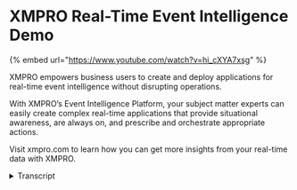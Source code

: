 # XMPRO Real-Time Event Intelligence Demo
{% embed url="https://www.youtube.com/watch?v=hi_cXYA7xsg" %}

XMPRO empowers business users to create and deploy applications for real-time event intelligence without disrupting operations. 

With XMPRO’s Event Intelligence Platform, your subject matter experts can easily create complex real-time applications that provide situational awareness, are always on, and prescribe and orchestrate appropriate actions.

Visit xmpro.com to learn how you can get more insights from your real-time data with XMPRO.
<details>
<summary>Transcript</summary>in this demonstration I'm going to show

you how to detect and respond to

critical events in real time without

having to look at data in 20 different

systems like you probably have to do now

now the XM pro event intelligent

platform consists of three main

components and the first one or the data

streams that you see on the Left which

is really aimed at connecting and

bringing information from those 20

different systems in the middle we help

you visualize and find those key events

that you are looking for that you want

to respond to and the last part is how

do you respond to those through

recommended actions or having act or

having actions and workflows in other

systems so let me jump in and we're

going to start with what you see on the

left the data streams and how do we

connect all of this information coming

from multiple data sources then we'll

move into how do we set up these

visualizations and in the notifications

that go with them because you don't look

at a dashboard 24 by 7 to be honest you

need notifications around specific

events that are starting to happen and

then how do you respond to those was

recommended actions so let's jump into

the data streams so this is the central

console where you can access all the

different modules within XM pro so the

app designer the data stream process

designer what you'll see I have

different instances running production

simulation demonstration instances so

I'll actually jump into the data stream

designer itself and this is where we set

up those integrations where we can

connect to those 20 different systems

get data from them and the data could be

real-time data from machines from

websites from Web Services from other

business applications and streaming data

that that could come from multiple

sources you can also then decide how to

apply some analytics to it and what

actions you want to drive from it you

can organize it into the into different

areas so in this instance different

categories are based on your business

structure of business organization

supply chains safety and this instance

I'm going to look at equipment

and I'm also just going to show you two

different examples the one is a very

basic simple example for condition

monitoring and the second one we are

adding some smarts in terms of being

able to predict when certain equipment

is going to film so let me start with

this simple version and in this one we

are just going to connect to one data

source in this instance the data source

is through OPC UA which is a protocol

based and we're getting temperature and

vibration readings for this pump we're

getting the make and model of the pump

from a different database system so this

is data in motion this is typically data

traced so this is fast moving fast

changing it could be thousands of

records per second it could be a couple

of records every five minutes it really

depends on the use case in the

application that you set up so in this

instance we're getting the vibration and

temperature data we we contextualize it

with a make and model because we want to

set the rule for the vibration checking

for that specific model and then we want

to start a space and work order request

inside external system like ASAP or

something in this instance we kicking

off a workflow inside XM pro and then we

would like to SMS someone that something

is happening so a very simple structure

in terms of being able to monitor

real-time now I can apply this model for

one or tens or hundreds or even

thousands of pumps that run the same so

if I've got two or three hundred slurry

pumps I can run the same model it's one

instance across all of them and it will

continuously look across all of them for

these conditions I'm trying to find

these events I'm trying to find when the

vibration is above a certain level and

what we have from from a the ability to

bring data in is something we call

listeners so these are all agents our

listening agents and this is just a

subset but there's a broad range of

listening agents so we can listen from

again a broad range and if we don't have

it it's pretty easy for us to get it

to our library that you see here just

different systems where I can get

real-time data streaming in or where I

can actually poll so if it's not a data

that can as a data source I can push it

to me I can also pull it in context data

this is where I make model maintenance

records other information that I may

have which may sit in something like

Maxima or SME or any one of those

systems again this is just a subset of

some other systems where we can get

contexts from so that we can certainly

now which bump or this temperature value

belongs to because the sensor typically

just sends the sensor ID or something

like that along in terms of

transformations this is how we

manipulate the data so how what do we

want to do with it how can we aggregate

how can we filter how can we join how

can we pass through how can we set up

thresholds the ones that you see there

all of these ability to until to

transform the data in one shape of form

in the next example I'll share a little

bit around the machine learning

capability where we just bring in some

machine learning but in this instance we

don't use it but we have standard

machine learning capability built-in so

multi-class classification regression so

this is typically Willet file what is

remaining useful life but you can bring

in things like jupiter notebooks if you

already have models in Watson or or

Azure or those you can you can actually

bring them in as well

functions these are things like fast

Fourier transformations or functions

that you want to perform when you

manipulate things like Python scripts or

R scripts or certain signal folders that

you that you want to do so these are

more function based not so much

transforming the data but just applying

the data and getting an answer and or

something and then lastly and almost

most importantly is what are the actions

that you want to do because we're not

trying to do this just so that we can

detect them we actually want to respond

to them so it's around event response

and then optimizing that response

so these are the different action agents

and again a subset so in MI for example

want to say another email as you can see

we've got a SMA severe I might want to

update a 3m smart contract I may want to

send it to a chat bot I may want to

broad range again and then the generic

interfaces like race type II eyes and

and other standard protocols and formats

that you can send things through so

again just a subset and you can also

send it into XM Pro into the app

designer into the into the application

itself where we run rules and

recommendations and have a user

interface for all of this data that

we've put together again a very simple

example if I double click on this what

it'll show you is just how I set up this

the configuration for this I'll show you

another example in a minute of a PI

server or OSI soft server where the

configuration very similar

it just has different fields and

information you can see this is what

it's bossing me in my OPC UI link that

it's sending so this is the topic that

it sends it to and I just subscribe to

this endpoint and I'm getting streaming

data into the application itself so if I

show a live view of that information I

can actually see some of the data coming

in and this is a unit that sits in our

Dallas office so I can get temperature

vibration readings and just to show you

that this is actually connecting from

live data and this instance this is just

one but it could be reading from from

multiple devices and for those I would

then get the individual ones so this is

just a live data view this is not a

dashboard that we show to the in

customer this is really just to see that

the data that comes out the the thing is

the data that we've all that we are

looking for so very briefly this is what

I this is how we connect up those 20

data sources if I go back

and if we look at and so you just got

back to the pumps and just to very

quickly show a more advanced or expanded

version it's still a predictive still a

centrifugal pump still getting

temperature vibration but now we're

getting pressure and flow from OSI soft

in this instance I still have access to

all the same connectors so I can drag

them on my can have multiple inputs and

again this is how you connect up the 20

different data sources in this instance

is reading from a set beam you can see

from a confer configuration point of

view this is slightly different to the

one that I showed before but I'm I can

and this is looking at the OSI soft

asset framework for example and brings

back the elements as well as the

components and I can choose some of the

others that I might want them I want the

Impella size or something like that so

this is how I set that up in this

instance it's the same we're still

checking for thresholds but I'm also

calling a predictive model in this

instance Azure based model to predict

the likelihood of failure is this thing

likely to fail yes or no if it is I want

to run a sec a second predictive model

so I can join models together and in

this instance what is remaining useful

life how much time do I have before this

pump fails and again I'm sending this

into my ex-emperor ab designer which

I'll show you in a minute how we now get

this data into a user interface but this

is a key aspect in a really important

aspect of being able to build real time

event response solutions is being able

to connect to multiple data sources get

a high volume of data flowing fast and

being able to find the exceptions and

find the key events that you are looking

for and bring the data from from big

data to small data to the action that

you actually want to do just to try and

build a dashboard that connects to all

of these sources it doesn't have the

capability to help you find the key

things it can show you the tank level it

doesn't tell you whether the tank level

is actually a problem and I'll get back

to the tank level

in a minute so this is the data designer

so if I go back to the so this is the

the data stream designer and this is

where we connect all of these data what

we now want to do is create them using

the fly so just show it to someone so

that they can see what's happening they

want to see certain of the areas and

then have some recommendations around

what to do now

we don't call these dashboards for us

they are event boards and the reason is

the purpose is slightly different so if

I quickly go in and show you an example

of such a event board this is connected

to some data flowing at the back and

here's the event board so what this

tells me is there are certain key events

starting to happen or both things are

already happening there's an event right

now or there's a likely event starting

to happen it doesn't show me the tank

level it this differs from an HMI view

or a control system view or something

like that where you can see the speeds

and feeds and the motor amps and all

those information which in actual fact

you don't really care too much about

until you know it's wrong so I need to

know whether a high tank level is a good

thing or a bad thing just having an

indicator telling me this is sitting at

the top doesn't really tell me if this

is a good event or a bad event or and is

it something I should be concerned about

or not and that's the whole purpose of

what we call event board so we put these

event boards together and there's

different ways of displaying the

information so this is one way so in

this instance you can see there's a

problem with this bump and we'll get

into the recommendation that was fired

for this in a minute but B I just want

to show you a slightly different example

of and if I go back to this if I look at

the conveyors on that on that plant

itself I can also have a different view

way for all the different two conveyors

I can see certain properties and I can

have a rule behind the property to say

well in terms of this instance the the

the amps on the motors for this conveyor

is this a challenge and they might be

because the this certain real-time

information and again I can show you

whether this is good or bad and what

does it mean which is more important

than just having a tonnage

it's decide is this tonnage good or is

it bad it's the multi amps good or is it

bad is something starting to happen and

do I need to respond to it

so again just going back to this plant

over here and I could actually have just

gone through into that but I will let's

look at the mod example so in this

instance I can see the discharge

pressures current fluorides I can see

and over a period of time so I can see

certain information around that now

you'll recall a whole bunch of dots Anya

and I told me this is a good event or a

bad event or the way that you decide in

terms of the colouring is at read events

or needs immediately action a yellow

events might be longer this is really

completely up to to you to configure

when you design these apps and I'll show

in a minute how we put these together

but before I do that I just want to show

you what a recommendation is so here's

an example of a pump that we drill down

to and I can either access it from here

or let me go into the pump itself I look

at some of the information I can see

what's happening and now I click into

the recommendation another

recommendation is how we act on the

event and what you'll see is this is the

data that fired that instance so you can

see in the past it's been resolved this

is the this is the real time data that

fired this is the I can put in a

recommendation recommendation here to

see to say or to say please check

something or do something or what or

make a suggestion to the maintenance

planner or in terms of what they should

put on the work order to say this is a

test impeller

and I'm not going to this is a tasting

Bella up can't spell please discuss with

manufacturers so I can now so the

reliability engineer or some subject

Mattox but can actually look at we're

going to type all of it out so you can

talk to the manufacturer I can either do

this automated or what we find a lot of

organizations want I want to create a

work request number so in the ASAP or

Oracle or Maximo system they were going

create a work request number and we

would then Paul that system to see when

a work order is created by the

maintenance planet this could be done

fully or automated as well so right at

the india you could actually just create

a work order inside sa p if you wanted

to but in this example we are doing that

you can also put together different

instructions and the way that you set

this up which is actually kind of more

important in a way is setting up these

rules for these recommendations is and

I'm just going to go into manage

recommendations this is the area where I

can manage a lot of all of these rules

that I set up around specific events

that I want to fire and these are the

ones that you saw the red dot and you

saw the yellow dot appears for that red

threshold this is the rule that and you

can see this is a very simple rule that

we've got with the data that that's

that's coming out of our taste system

but I can do I can just create that red

threshold what could be a low suction

pressure or in this instance distance

pressure high threshold or in this very

simply named red here and then the

information that flows in this data

stream that you see word game weight

it's this this is the data that actually

flows out here so I've got access to all

of these different fields that I can now

put a rule against then when this rule

is true it will put that dot on there

for me or whatever other indicate that

the dot is just one that we find is

pretty pretty Universal but you could

put any indicator or any notification

that goes with that I can either have a

value or it could be something another

variable that comes in that so if the

flow rate is less or equal to the power

this one doesn't make sense but it

illustrates the concept of what we are

doing here and I now have a rule and

when the con when the data flows through

this data flow it finds the true

condition it would then give me the

notification it would put the it would

put the dot on the on the equipment for

me and also give me this recommendation

which I saw earlier that I can now

either great work requests have stand

procedures around how to fix this and

use this as a recommended action now the

benefit of this is this can be done by

someone who's been there like 45 years

you captured it in their knowledge

around what would you do when these

conditions exist what would you

recommended actions be and through that

you also build up in your knowledge base

the best actions under certain certain

circumstances the other benefit is that

person who's who knows how to operate

and use this doesn't always have to sit

in the control room they can sit in the

in the office in the boardroom they

could even sit in the bedroom and be

able to monitor look at things and then

make decisions on what are the best next

actions that you could do now there's a

lot more to this but one last thing I

just want to show you is how do you set

up these now this is running on live

data so I'm just going to use this a

slightly different system but we'll

still have the same

view this is how I manage and set up

those applications so I'm just going to

use the landing page for now and this is

how you design those event boards it is

a user interface for that and we have

all the you build it up completely

through a drag-and-drop user interface

so different layout components so and

I'm not going to go through all of them

but you can see this charts these

checkboxes is data selectors is file

uploaders grids lists sliders sparklines

graphs different kinds of charts and

graphs the certain actions like

hyperlinks it'll take you around and

most importantly widgets so I can make

this so if I take the whole area that

you see here I can actually turn this

into a widget I just save it and now

next time I can reuse this sorry and

just go back to the blocks I can reuse

this as a widget now wiring this up to

the page data and the underlying data

this is all handled through through the

data stream and the data stream

connectors for the app so the app can

get its real-time information from that

data stream it can display it to you and

then you set up the logic or the way

that you want to display this

information with what you want where how

and again we've got templates for

different layouts but you can also take

components like this that you reuse a

lot and make them into widgets so that's

kind of the 50,000 foot view of what

ex-emperor is how we put this all

together and again just the reiterate it

consists of three different components I

can get my 20 different systems that I

look at combine the data get a logical

for flow of data going through it and so

I can go from Big Data all of these

different systems

into smarter data into the actions that

I want I can visualize it but also

behind this I can set up the rules to

send emails SMS notifications to systems

like themes slack or whatever it is

where you want these actions to be

notified

I can then drill down into a

recommendation and decide what action I

want this could automatically create an

action into a back-end work or the

system for you for example but this is

how we help you to detect and respond to

critical events in real time without

having to look at data or systems or 20

different things where the data could be

thank you for your time if you have any

additional questions or would like to

have more information please contact us

and we'd happy to give you a more

detailed presentation and demonstration
</details>